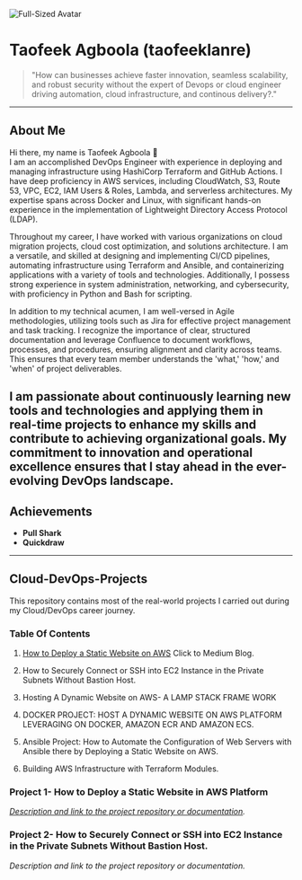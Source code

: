 ![Full-Sized Avatar](https://github.com/taofeeklanre.png) <!-- Replace with your avatar URL -->

# Taofeek Agboola (taofeeklanre)

> "How can businesses achieve faster innovation, seamless scalability, and robust security without the expert of Devops or cloud engineer driving automation, cloud infrastructure, and continous delivery?."

---

## About Me

Hi there, my name is Taofeek Agboola 👋  
I am an accomplished DevOps Engineer with experience in deploying and managing infrastructure using HashiCorp Terraform and GitHub Actions. I have deep proficiency in AWS services, including CloudWatch, S3, Route 53, VPC, EC2, IAM Users & Roles, Lambda, and serverless architectures. My expertise spans across Docker and Linux, with significant hands-on experience in the implementation of Lightweight Directory Access Protocol (LDAP).

Throughout my career, I have worked with various organizations on cloud migration projects, cloud cost optimization, and solutions architecture. I am a versatile, and skilled at designing and implementing CI/CD pipelines, automating infrastructure using Terraform and Ansible, and containerizing applications with a variety of tools and technologies. Additionally, I possess strong experience in system administration, networking, and cybersecurity, with proficiency in Python and Bash for scripting.

In addition to my technical acumen, I am well-versed in Agile methodologies, utilizing tools such as Jira for effective project management and task tracking. I recognize the importance of clear, structured documentation and leverage Confluence to document workflows, processes, and procedures, ensuring alignment and clarity across teams. This ensures that every team member understands the 'what,' 'how,' and 'when' of project deliverables.

I am passionate about continuously learning new tools and technologies and applying them in real-time projects to enhance my skills and contribute to achieving organizational goals. My commitment to innovation and operational excellence ensures that I stay ahead in the ever-evolving DevOps landscape.
---

## Achievements

- **Pull Shark**
- **Quickdraw**

---

## Cloud-DevOps-Projects

This repository contains most of the real-world projects I carried out during my Cloud/DevOps career journey.

### Table Of Contents

1. [How to Deploy a Static Website on AWS](https://medium.com/@lanretaofiq4/how-to-deploy-a-static-website-on-aws-74a53176af0a) Click to Medium Blog.

2. How to Securely Connect or SSH into EC2 Instance in the Private Subnets Without Bastion Host.

3. Hosting A Dynamic Website on AWS- A LAMP STACK FRAME WORK

4. DOCKER PROJECT: HOST A DYNAMIC WEBSITE ON AWS PLATFORM LEVERAGING ON DOCKER, AMAZON ECR AND AMAZON ECS.

5. Ansible Project: How to Automate the Configuration of Web Servers with Ansible there by Deploying a Static Website on AWS.

6. Building AWS Infrastructure with Terraform Modules.

### Project 1- How to Deploy a Static Website in AWS Platform
*[Description and link to the project repository or documentation](https://github.com/taofeeklanre/static-website-Repository).*

### Project 2- How to Securely Connect or SSH into EC2 Instance in the Private Subnets Without Bastion Host.
*Description and link to the project repository or documentation.*

<!-- Repeat for other projects -->

